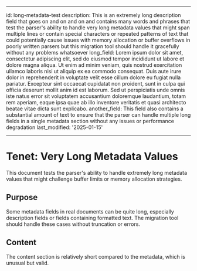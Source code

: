 ______________________________________________________________________

id: long-metadata-test description: This is an extremely long description field that goes on and on and on and contains many words and phrases that test the parser's ability to handle very long metadata values that might span multiple lines or contain special characters or repeated patterns of text that could potentially cause issues with memory allocation or buffer overflows in poorly written parsers but this migration tool should handle it gracefully without any problems whatsoever long_field: Lorem ipsum dolor sit amet, consectetur adipiscing elit, sed do eiusmod tempor incididunt ut labore et dolore magna aliqua. Ut enim ad minim veniam, quis nostrud exercitation ullamco laboris nisi ut aliquip ex ea commodo consequat. Duis aute irure dolor in reprehenderit in voluptate velit esse cillum dolore eu fugiat nulla pariatur. Excepteur sint occaecat cupidatat non proident, sunt in culpa qui officia deserunt mollit anim id est laborum. Sed ut perspiciatis unde omnis iste natus error sit voluptatem accusantium doloremque laudantium, totam rem aperiam, eaque ipsa quae ab illo inventore veritatis et quasi architecto beatae vitae dicta sunt explicabo. another_field: This field also contains a substantial amount of text to ensure that the parser can handle multiple long fields in a single metadata section without any issues or performance degradation last_modified: '2025-01-15'

______________________________________________________________________

# Tenet: Very Long Metadata Values

This document tests the parser's ability to handle extremely long metadata values
that might challenge buffer limits or memory allocation strategies.

## Purpose

Some metadata fields in real documents can be quite long, especially description
fields or fields containing formatted text. The migration tool should handle these
cases without truncation or errors.

## Content

The content section is relatively short compared to the metadata, which is unusual
but valid.
